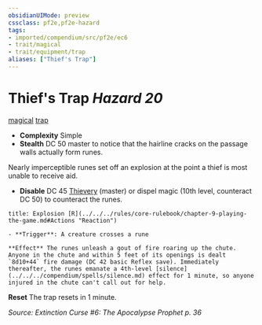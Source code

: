 ```yaml
---
obsidianUIMode: preview
cssclass: pf2e,pf2e-hazard
tags:
- imported/compendium/src/pf2e/ec6
- trait/magical
- trait/equipment/trap
aliases: ["Thief's Trap"]
---
```

# Thief's Trap *Hazard 20*  
[magical](magical.md)  [trap](trap.md)  

- **Complexity** Simple
- **Stealth** DC 50 master to notice that the hairline cracks on the passage walls actually form runes.  

Nearly imperceptible runes set off an explosion at the point a thief is most unable to receive aid.

- **Disable** DC 45 [Thievery](../../skills.md#Thievery) (master) or dispel magic (10th level, counteract DC 50) to counteract the runes.  
     
```ad-embed-ability
title: Explosion [R](../../../rules/core-rulebook/chapter-9-playing-the-game.md#Actions "Reaction")

- **Trigger**: A creature crosses a rune

**Effect** The runes unleash a gout of fire roaring up the chute. Anyone in the chute and within 5 feet of its openings is dealt `8d10+44` fire damage (DC 42 basic Reflex save). Immediately thereafter, the runes emanate a 4th-level [silence](../../../compendium/spells/silence.md) effect for 1 minute, so anyone injured in the chute can't call out for help.
```

**Reset** The trap resets in 1 minute.  

*Source: Extinction Curse #6: The Apocalypse Prophet p. 36*
